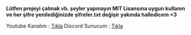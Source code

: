 **Lütfen projeyi çalmak vb. şeyler yapmayın MIT Lisansına uygun kullanın ve her şifre yenilediğinizde şifreler.txt değişir yakında halledicem <3**

Youtube Kanalım : [Tıkla](https://www.youtube.com/channel/UCOdKRNHVc49z5IDFPnzR1eA)
Discord Sunucum : [Tıkla](https://discord.gg/3FwJQeW)